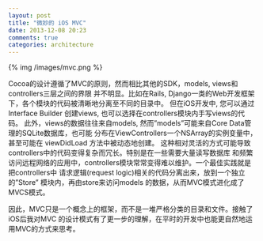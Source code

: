 ```yaml
---
layout: post
title: "微妙的 iOS MVC"
date: 2013-12-08 20:23
comments: true
categories: architecture
---
```

{% img  /images/mvc.png %}


Cocoa的设计遵循了MVC的原则，然而相比其他的SDK，models, views和controllers三层之间的界限
并不明显。比如在Rails, Django一类的Web开发框架下，各个模块的代码被清晰地分离至不同的目录中。
但在iOS开发中, 您可以通过Interface Builder 创建views,  也可以选择在controllers模块内手写views的代码。
此外，views的数据往往来自models, 然而”models”可能来自Core Data管理的SQLite数据库，也可能
分布在ViewControllers一个NSArray的实例变量中，甚至可能在 viewDidLoad 方法中被动态地创建。
这种相对灵活的方式可能导致controllers中的代码变得复杂而冗长。特别是在一些需要大量读写数据库
和频繁访问远程网络的应用中，controllers模块常常变得难以维护。一个最佳实践就是把controllers中
请求逻辑(request logic)相关的代码分离出来，放到一个独立的”Store” 模块内，再由store来访问models
的数据，从而MVC模式进化成了MVCS模式。

因此，MVC只是一个概念上的框架，而不是一堆严格分类的目录和文件。接触了iOS后我对MVC
的设计模式有了更一步的理解，在平时的开发中也能更自然地运用MVC的方式来思考。

